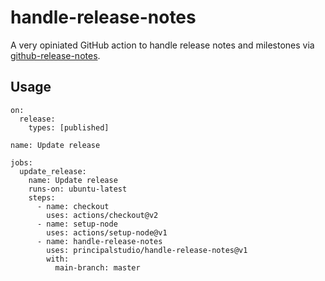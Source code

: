 # handle-release-notes

A very opiniated GitHub action to handle release notes and milestones via [github-release-notes](https://github.com/github-tools/github-release-notes).

## Usage

```
on:
  release:
    types: [published]

name: Update release

jobs:
  update_release:
    name: Update release
    runs-on: ubuntu-latest
    steps:
      - name: checkout
        uses: actions/checkout@v2
      - name: setup-node
        uses: actions/setup-node@v1
      - name: handle-release-notes
        uses: principalstudio/handle-release-notes@v1
        with:
          main-branch: master
```
